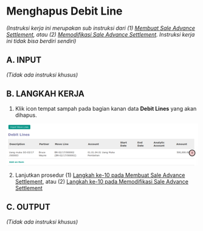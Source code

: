 # Menghapus Debit Line

*(Instruksi kerja ini merupakan sub instruksi dari (1) [Membuat Sale Advance Settlement](./membuat.md), atau (2) [Memodifikasi Sale Advance Settlement](./memodifikasi.md). Instruksi kerja ini tidak bisa berdiri sendiri)*

## A. INPUT

*(Tidak ada instruksi khusus)*

## B. LANGKAH KERJA

1. Klik icon tempat sampah pada bagian kanan data **Debit Lines** yang akan dihapus.

![](../../img/sale-advance-settlement/tombol-hapus-debit-line.png)

2. Lanjutkan prosedur (1) [Langkah ke-10 pada Membuat Sale Advance Settlement](./membuat.md#langkah-10), atau (2) [Langkah ke-10 pada Memodifikasi Sale Advance Settlement](./memodifikasi.md#langkah-10)

## C. OUTPUT

*(Tidak ada instruksi khusus)*
